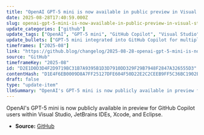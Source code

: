 ```yaml
---
title: "OpenAI GPT-5 mini is now available in public preview in Visual Studio, JetBrains IDEs, Xcode, and Eclipse"
date: 2025-08-28T17:40:59.000Z
slug: openai-gpt-5-mini-is-now-available-in-public-preview-in-visual-studio-jetbrains-ides-xcode-and-eclipse
update_categories: ["github"]
update_tags: ["OpenAI", "GPT-5 mini", "GitHub Copilot", "Visual Studio", "JetBrains", "Xcode", "Eclipse", "public preview"]
update_bullets: ["GPT-5 mini integrated into GitHub Copilot for multiple IDEs.", "Public preview accessible in Visual Studio, JetBrains IDEs, Xcode, and Eclipse.", "Enables enhanced AI-assisted coding within supported development environments."]
timeframes: ["2025-08"]
link: "https://github.blog/changelog/2025-08-28-openai-gpt-5-mini-is-now-available-in-public-preview-in-visual-studio-jetbrains-ides-xcode-and-eclipse"
source: "GitHub"
timeframeKey: "2025-08"
id: "D2E1D0D3D4F2D9719BC31B7A9395B1D3D7910DD329F29B7948F2847A326555D3"
contentHash: "D1E4F6EB0009D8A7FF25127DFE604F50D22E2C2CEEB9FF5C36BC1902EF64F014"
draft: false
type: "update-item"
llmSummary: "OpenAI's GPT-5 mini is now publicly available in preview for GitHub Copilot users within Visual Studio, JetBrains IDEs, Xcode, and Eclipse."
---
```


OpenAI's GPT-5 mini is now publicly available in preview for GitHub Copilot users within Visual Studio, JetBrains IDEs, Xcode, and Eclipse.

- **Source:** [GitHub](https://github.blog/changelog/2025-08-28-openai-gpt-5-mini-is-now-available-in-public-preview-in-visual-studio-jetbrains-ides-xcode-and-eclipse)

